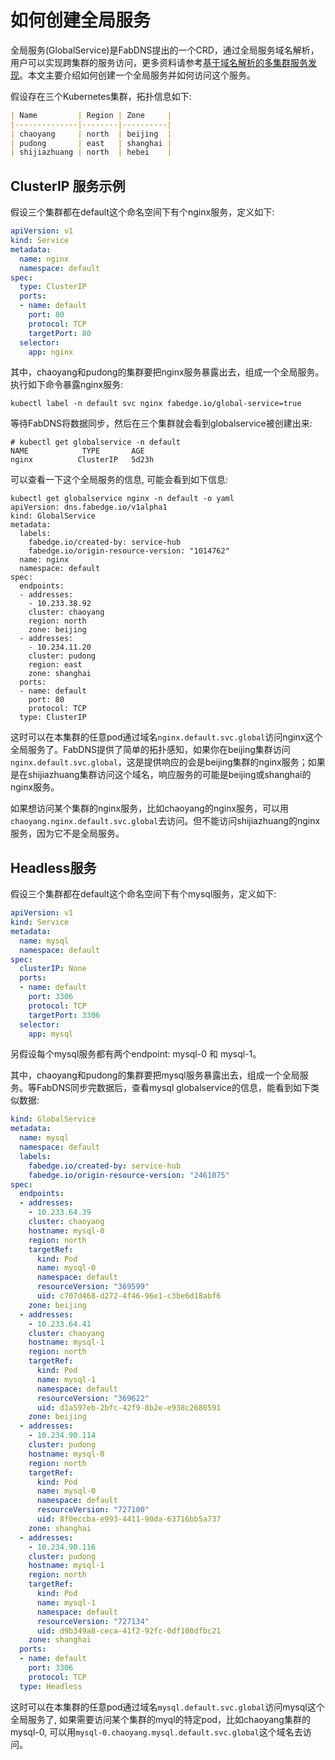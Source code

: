 # 如何创建全局服务

全局服务(GlobalService)是FabDNS提出的一个CRD，通过全局服务域名解析，用户可以实现跨集群的服务访问，更多资料请参考[基于域名解析的多集群服务发现](./multi-cluster-service-discovery-design.md)。本文主要介绍如何创建一个全局服务并如何访问这个服务。

假设存在三个Kubernetes集群，拓扑信息如下:

```markdown
| Name         | Region | Zone     |
|--------------|--------|----------|
| chaoyang     | north  | beijing  |
| pudong       | east   | shanghai |
| shijiazhuang | north  | hebei    |
```



## ClusterIP 服务示例

假设三个集群都在default这个命名空间下有个nginx服务，定义如下:

```yaml
apiVersion: v1
kind: Service
metadata:
  name: nginx
  namespace: default
spec:
  type: ClusterIP
  ports:
  - name: default
    port: 80
    protocol: TCP
    targetPort: 80
  selector:
    app: nginx
```

其中，chaoyang和pudong的集群要把nginx服务暴露出去，组成一个全局服务。执行如下命令暴露nginx服务:

```
kubectl label -n default svc nginx fabedge.io/global-service=true
```

等待FabDNS将数据同步，然后在三个集群就会看到globalservice被创建出来:

```shell
# kubectl get globalservice -n default
NAME            TYPE       AGE
nginx          ClusterIP   5d23h
```

可以查看一下这个全局服务的信息, 可能会看到如下信息:

```
kubectl get globalservice nginx -n default -o yaml
apiVersion: dns.fabedge.io/v1alpha1
kind: GlobalService
metadata:
  labels:
    fabedge.io/created-by: service-hub
    fabedge.io/origin-resource-version: "1014762"
  name: nginx
  namespace: default
spec:
  endpoints:
  - addresses:
    - 10.233.38.92
    cluster: chaoyang
    region: north
    zone: beijing
  - addresses:
    - 10.234.11.20
    cluster: pudong
    region: east
    zone: shanghai
  ports:
  - name: default
    port: 80
    protocol: TCP
  type: ClusterIP

```

这时可以在本集群的任意pod通过域名`nginx.default.svc.global`访问nginx这个全局服务了。FabDNS提供了简单的拓扑感知，如果你在beijing集群访问`nginx.default.svc.global`，这是提供响应的会是beijing集群的nginx服务；如果是在shijiazhuang集群访问这个域名，响应服务的可能是beijing或shanghai的nginx服务。

如果想访问某个集群的nginx服务，比如chaoyang的nginx服务，可以用`chaoyang.nginx.default.svc.global`去访问。但不能访问shijiazhuang的nginx服务，因为它不是全局服务。



## Headless服务

假设三个集群都在default这个命名空间下有个mysql服务，定义如下:

```yaml
apiVersion: v1
kind: Service
metadata:
  name: mysql
  namespace: default
spec:
  clusterIP: None
  ports:
  - name: default
    port: 3306
    protocol: TCP
    targetPort: 3306
  selector:
    app: mysql
```

另假设每个mysql服务都有两个endpoint: mysql-0 和 mysql-1。

其中，chaoyang和pudong的集群要把mysql服务暴露出去，组成一个全局服务。等FabDNS同步完数据后，查看mysql globalservice的信息，能看到如下类似数据:

```yaml
kind: GlobalService
metadata:
  name: mysql
  namespace: default
  labels:
    fabedge.io/created-by: service-hub
    fabedge.io/origin-resource-version: "2461075"
spec:
  endpoints:
  - addresses:
    - 10.233.64.39
    cluster: chaoyang
    hostname: mysql-0
    region: north
    targetRef:
      kind: Pod
      name: mysql-0
      namespace: default
      resourceVersion: "369599"
      uid: c707d468-d272-4f46-96e1-c3be6d18abf6
    zone: beijing
  - addresses:
    - 10.233.64.41
    cluster: chaoyang
    hostname: mysql-1
    region: north
    targetRef:
      kind: Pod
      name: mysql-1
      namespace: default
      resourceVersion: "369622"
      uid: d1a597eb-2bfc-42f9-8b2e-e938c2680591
    zone: beijing
  - addresses:
    - 10.234.90.114
    cluster: pudong
    hostname: mysql-0
    region: north
    targetRef:
      kind: Pod
      name: mysql-0
      namespace: default
      resourceVersion: "727100"
      uid: 8f0eccba-e993-4411-90da-63716bb5a737
    zone: shanghai
  - addresses:
    - 10.234.90.116
    cluster: pudong
    hostname: mysql-1
    region: north
    targetRef:
      kind: Pod
      name: mysql-1
      namespace: default
      resourceVersion: "727134"
      uid: d9b349a8-ceca-41f2-92fc-0df100dfbc21
    zone: shanghai
  ports:
  - name: default
    port: 3306
    protocol: TCP
  type: Headless
```

这时可以在本集群的任意pod通过域名`mysql.default.svc.global`访问mysql这个全局服务了,  如果需要访问某个集群的myql的特定pod，比如chaoyang集群的mysql-0, 可以用`mysql-0.chaoyang.mysql.default.svc.global`这个域名去访问。
